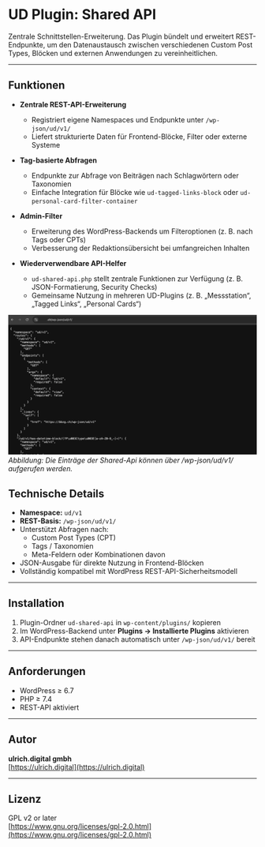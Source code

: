 # UD Plugin: Shared API

Zentrale Schnittstellen-Erweiterung.
Das Plugin bündelt und erweitert REST-Endpunkte, um den Datenaustausch zwischen verschiedenen Custom Post Types, Blöcken und externen Anwendungen zu vereinheitlichen.

---

## Funktionen

- **Zentrale REST-API-Erweiterung**
  - Registriert eigene Namespaces und Endpunkte unter `/wp-json/ud/v1/`
  - Liefert strukturierte Daten für Frontend-Blöcke, Filter oder externe Systeme

- **Tag-basierte Abfragen**
  - Endpunkte zur Abfrage von Beiträgen nach Schlagwörtern oder Taxonomien
  - Einfache Integration für Blöcke wie `ud-tagged-links-block` oder `ud-personal-card-filter-container`

- **Admin-Filter**
  - Erweiterung des WordPress-Backends um Filteroptionen (z. B. nach Tags oder CPTs)
  - Verbesserung der Redaktionsübersicht bei umfangreichen Inhalten

- **Wiederverwendbare API-Helfer**
  - `ud-shared-api.php` stellt zentrale Funktionen zur Verfügung (z. B. JSON-Formatierung, Security Checks)
  - Gemeinsame Nutzung in mehreren UD-Plugins (z. B. „Messstation“, „Tagged Links“, „Personal Cards“)



![Editor-Ansicht](./assets/ud-shared-api.png)
*Abbildung: Die Einträge der Shared-Api können über /wp-json/ud/v1/ aufgerufen werden.*


## Technische Details

- **Namespace:** `ud/v1`
- **REST-Basis:** `/wp-json/ud/v1/`
- Unterstützt Abfragen nach:
  - Custom Post Types (CPT)
  - Tags / Taxonomien
  - Meta-Feldern oder Kombinationen davon
- JSON-Ausgabe für direkte Nutzung in Frontend-Blöcken
- Vollständig kompatibel mit WordPress REST-API-Sicherheitsmodell

---

## Installation

1. Plugin-Ordner `ud-shared-api` in `wp-content/plugins/` kopieren  
2. Im WordPress-Backend unter **Plugins → Installierte Plugins** aktivieren  
3. API-Endpunkte stehen danach automatisch unter `/wp-json/ud/v1/` bereit  

---

## Anforderungen

- WordPress ≥ 6.7  
- PHP ≥ 7.4  
- REST-API aktiviert  

---

## Autor

**ulrich.digital gmbh**  
[https://ulrich.digital](https://ulrich.digital)

---

## Lizenz

GPL v2 or later  
[https://www.gnu.org/licenses/gpl-2.0.html](https://www.gnu.org/licenses/gpl-2.0.html)
